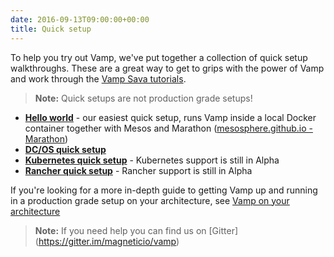 ```yaml
---
date: 2016-09-13T09:00:00+00:00
title: Quick setup
---
```


To help you try out Vamp, we've put together a collection of quick setup walkthroughs. These are a great way to get to grips with the power of Vamp and work through the [Vamp Sava tutorials](/try-vamp/sava-tutorials).

>**Note:** Quick setups are not production grade setups!

* **[Hello world](/try-vamp/)** - our easiest quick setup, runs Vamp inside a local Docker container together with Mesos and Marathon ([mesosphere.github.io - Marathon](https://mesosphere.github.io/marathon/))
* **[DC/OS quick setup](/resources/run-vamp/quick-setup/quick-setup-dcos/)**
* **[Kubernetes quick setup](/resources/run-vamp/quick-setup/quick-setup-kubernetes/)** - Kubernetes support is still in Alpha
* **[Rancher quick setup](/resources/run-vamp/quick-setup/quick-setup-rancher/)** - Rancher support is still in Alpha

If you're looking for a more in-depth guide to getting Vamp up and running in a production grade setup on your architecture, see [Vamp on your architecture](/resources/run-vamp#run-vamp-on-your-architecture)

>**Note:** If you need help you can find us on [Gitter] (https://gitter.im/magneticio/vamp)